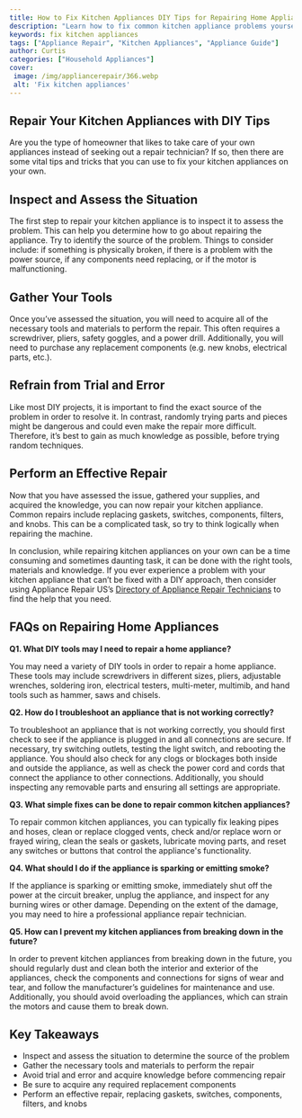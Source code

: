 ```yaml
---
title: How to Fix Kitchen Appliances DIY Tips for Repairing Home Appliances
description: "Learn how to fix common kitchen appliance problems yourself with these DIY tips -- no need to call in a professional This guide will help you keep your appliances running smoothly and efficiently"
keywords: fix kitchen appliances
tags: ["Appliance Repair", "Kitchen Appliances", "Appliance Guide"]
author: Curtis
categories: ["Household Appliances"]
cover: 
 image: /img/appliancerepair/366.webp
 alt: 'Fix kitchen appliances'
---
```

## Repair Your Kitchen Appliances with DIY Tips
Are you the type of homeowner that likes to take care of your own appliances instead of seeking out a repair technician? If so, then there are some vital tips and tricks that you can use to fix your kitchen appliances on your own.

## Inspect and Assess the Situation
The first step to repair your kitchen appliance is to inspect it to assess the problem. This can help you determine how to go about repairing the appliance. Try to identify the source of the problem. Things to consider include: if something is physically broken, if there is a problem with the power source, if any components need replacing, or if the motor is malfunctioning.

## Gather Your Tools
Once you’ve assessed the situation, you will need to acquire all of the necessary tools and materials to perform the repair. This often requires a screwdriver, pliers, safety goggles, and a power drill. Additionally, you will need to purchase any replacement components (e.g. new knobs, electrical parts, etc.).

## Refrain from Trial and Error
Like most DIY projects, it is important to find the exact source of the problem in order to resolve it. In contrast, randomly trying parts and pieces might be dangerous and could even make the repair more difficult. Therefore, it’s best to gain as much knowledge as possible, before trying random techniques.

## Perform an Effective Repair
Now that you have assessed the issue, gathered your supplies, and acquired the knowledge, you can now repair your kitchen appliance. Common repairs include replacing gaskets, switches, components, filters, and knobs. This can be a complicated task, so try to think logically when repairing the machine.

In conclusion, while repairing kitchen appliances on your own can be a time consuming and sometimes daunting task, it can be done with the right tools, materials and knowledge. If you ever experience a problem with your kitchen appliance that can’t be fixed with a DIY approach, then consider using Appliance Repair US’s [Directory of Appliance Repair Technicians](./pages/appliance-repair-technicians) to find the help that you need.

## FAQs on Repairing Home Appliances

**Q1. What DIY tools may I need to repair a home appliance?**

You may need a variety of DIY tools in order to repair a home appliance. These tools may include screwdrivers in different sizes, pliers, adjustable wrenches, soldering iron, electrical testers, multi-meter, multimib, and hand tools such as hammer, saws and chisels.

**Q2. How do I troubleshoot an appliance that is not working correctly?**

To troubleshoot an appliance that is not working correctly, you should first check to see if the appliance is plugged in and all connections are secure. If necessary, try switching outlets, testing the light switch, and rebooting the appliance. You should also check for any clogs or blockages both inside and outside the appliance, as well as check the power cord and cords that connect the appliance to other connections. Additionally, you should inspecting any removable parts and ensuring all settings are appropriate.

**Q3. What simple fixes can be done to repair common kitchen appliances?**

To repair common kitchen appliances, you can typically fix leaking pipes and hoses, clean or replace clogged vents, check and/or replace worn or frayed wiring, clean the seals or gaskets, lubricate moving parts, and reset any switches or buttons that control the appliance's functionality.

**Q4. What should I do if the appliance is sparking or emitting smoke?**

If the appliance is sparking or emitting smoke, immediately shut off the power at the circuit breaker, unplug the appliance, and inspect for any burning wires or other damage. Depending on the extent of the damage, you may need to hire a professional appliance repair technician.

**Q5. How can I prevent my kitchen appliances from breaking down in the future?**

In order to prevent kitchen appliances from breaking down in the future, you should regularly dust and clean both the interior and exterior of the appliances, check the components and connections for signs of wear and tear, and follow the manufacturer’s guidelines for maintenance and use. Additionally, you should avoid overloading the appliances, which can strain the motors and cause them to break down.

## Key Takeaways
- Inspect and assess the situation to determine the source of the problem 
- Gather the necessary tools and materials to perform the repair
- Avoid trial and error and acquire knowledge before commencing repair
- Be sure to acquire any required replacement components
- Perform an effective repair, replacing gaskets, switches, components, filters, and knobs
